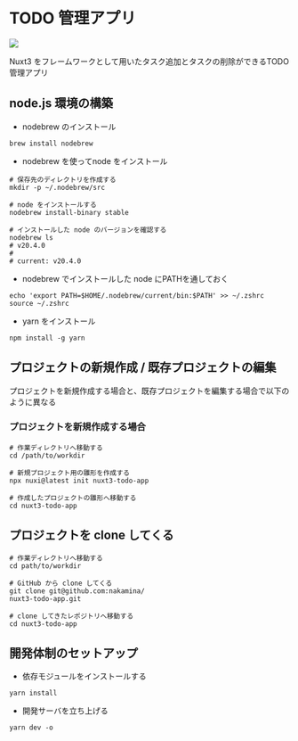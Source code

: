 # TODO 管理アプリ
[![](https://therealsujitk-vercel-badge.vercel.app/?app=nuxt3-todo-app-alpha.vercel.app)](https://nuxt3-todo-app-alpha.vercel.app/)

Nuxt3 をフレームワークとして用いたタスク追加とタスクの削除ができるTODO管理アプリ

## node.js 環境の構築
- nodebrew のインストール
```shell
brew install nodebrew
```
- nodebrew を使ってnode をインストール
```shell
# 保存先のディレクトリを作成する
mkdir -p ~/.nodebrew/src

# node をインストールする
nodebrew install-binary stable

# インストールした node のバージョンを確認する
nodebrew ls
# v20.4.0
#
# current: v20.4.0
```
- nodebrew でインストールした node にPATHを通しておく
```shell
echo 'export PATH=$HOME/.nodebrew/current/bin:$PATH' >> ~/.zshrc
source ~/.zshrc
```
- yarn をインストール
```shell
npm install -g yarn
```
## プロジェクトの新規作成 / 既存プロジェクトの編集
プロジェクトを新規作成する場合と、既存プロジェクトを編集する場合で以下のように異なる
### プロジェクトを新規作成する場合

```shell
# 作業ディレクトリへ移動する
cd /path/to/workdir

# 新規プロジェクト用の雛形を作成する
npx nuxi@latest init nuxt3-todo-app

# 作成したプロジェクトの雛形へ移動する
cd nuxt3-todo-app
```


## プロジェクトを clone してくる


```shell
# 作業ディレクトリへ移動する
cd path/to/workdir

# GitHub から clone してくる
git clone git@github.com:nakamina/
nuxt3-todo-app.git

# clone してきたレポジトリへ移動する
cd nuxt3-todo-app
 ```
## 開発体制のセットアップ
- 依存モジュールをインストールする
```shell
yarn install
```
- 開発サーバを立ち上げる
```shell
yarn dev -o
```

